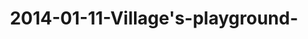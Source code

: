 ---
layout: blog
title: 2014-01-11-Village's-playground-
category: blog
lat: 18.62458
lng: 98.65329
image: https://s3-us-west-2.amazonaws.com/travels2013/2014-01-11 00:38:19 PST.jpg
observation: 20140111003819PST
---